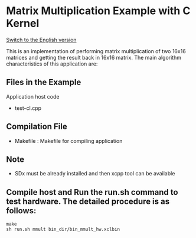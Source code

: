 Matrix Multiplication Example with C Kernel
================================
[Switch to the English version](./README.md)

This is an implementation of performing matrix multiplication of two 16x16 matrices and getting the result back in 16x16 matrix. 
The main algorithm characteristics of this application are:

Files in the Example
---------------------
Application host code

* test-cl.cpp

Compilation File
--------------------------------
* Makefile : Makefile for compiling application

Note
--------------------------------
* SDx must be already installed and then xcpp tool can be available 


Compile host and Run the **run.sh** command to test hardware. The detailed procedure is as follows:
--------------------------------

```
make
sh run.sh mmult bin_dir/bin_mmult_hw.xclbin

```


